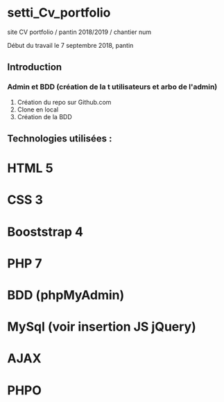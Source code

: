# setti_Cv_portfolio 
site CV portfolio / pantin 2018/2019 / chantier num 

Début du travail le 7 septembre 2018, pantin

## Introduction 
### Admin et BDD (création de la t utilisateurs et arbo de l'admin)
1. Création du repo sur Github.com
2. Clone en local
3. Création de la BDD

## Technologies utilisées :
# HTML 5
# CSS 3
# Booststrap 4
# PHP 7
# BDD (phpMyAdmin)
# MySql (voir insertion JS jQuery)
# AJAX
# PHPO 

